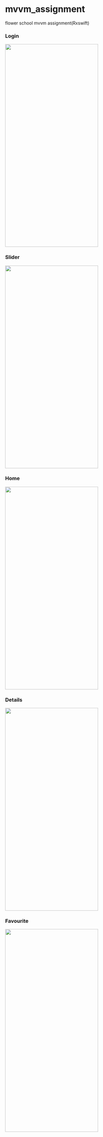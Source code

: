 # mvvm_assignment
flower school mvvm assignment(Rxswift)

<h3>Login</h3>
<img src="Simulator Screen Shot - iPhone Xʀ - 2019-11-17 at 22.11.38.png" width="300" height="650"/>

<h3>Slider</h3>
<img src="Simulator Screen Shot - iPhone Xʀ - 2019-11-17 at 23.43.53.png" width="300" height="650"/>

<h3>Home</h3>
<img src="Simulator Screen Shot - iPhone Xʀ - 2019-11-17 at 22.11.52.png" width="300" height="650"/>

<h3>Details</h3>
<img src="Simulator Screen Shot - iPhone Xʀ - 2019-11-17 at 23.35.01.png" width="300" height="650"/>

<h3>Favourite</h3>
<img src="Simulator Screen Shot - iPhone Xʀ - 2019-11-17 at 23.43.42.png" width="300" height="650"/>


